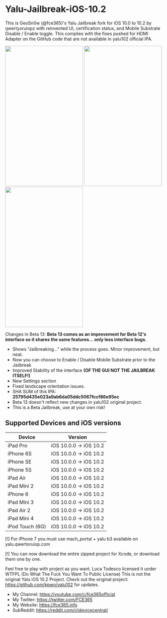 # Yalu-Jailbreak-iOS-10.2
This is GeoSn0w (@fce365)'s Yalu Jailbreak fork for iOS 10.0 to 10.2 by qwertyoruiopz with reinvented UI, certification status, and Mobile Substrate Disable / Enable toggle. This complies with the fixes pushed for HDMI Adapter on the GitHub code that are not available in yalu102 official IPA.

<img src="https://cloud.githubusercontent.com/assets/15067741/26529677/39f9d48a-43cd-11e7-9e89-c1018be4267c.PNG" width="250" height= "450"> <img src="https://cloud.githubusercontent.com/assets/15067741/25438826/430881ae-2aa3-11e7-8e84-ed61c619d414.jpg" width="250" height= "450"> <img src="https://cloud.githubusercontent.com/assets/15067741/26529679/3b0016dc-43cd-11e7-80a4-5560102754a1.PNG" width="250" height= "450">

Changes in Beta 13:
<B>Beta 13 comes as an improvement for Beta 12's interface so it shares the same features... only less interface bugs.</B>
* Shows "Jailbreaking..." while the process goes. Minor improvement, but neat.
* Now you can choose to Enable / Disable Mobile Substrate prior to the Jailbreak
* Improved Stability of the interface <b>(OF THE GUI NOT THE JAILBREAK ITSELF!)</b>
* New Settings section 
* Fixed landscape orientation issues.
* SHA SUM of this IPA: <b>25795d435e023a9ab6da05ddc5067fccf86e95ec</b>
* Beta 13 doesn't reflect new changes in yalu102 original project.
* This is a Beta Jailbreak, use at your own risk!

## Supported Devices and iOS versions

| Device | Version |
|---------|----------|
| iPad Pro  | iOS 10.0.0 -> iOS 10.2 |
| iPhone 6S  | iOS 10.0.0 -> iOS 10.2 |
| iPhone SE  | iOS 10.0.0 -> iOS 10.2 |
| iPhone 5S  | iOS 10.0.0 -> iOS 10.2 |
| iPad Air| iOS 10.0.0 -> iOS 10.2 |
| iPad Mini 2| iOS 10.0.0 -> iOS 10.2 |
| iPhone 6  | iOS 10.0.0 -> iOS 10.2 |
| iPad Mini 3| iOS 10.0.0 -> iOS 10.2 |
| iPad Air 2| iOS 10.0.0 -> iOS 10.2 |
| iPad Mini 4 | iOS 10.0.0 -> iOS 10.2 |
| iPod Touch (6G)  | iOS 10.0.0 -> iOS 10.2 |

[!] For iPhone 7 you must use mach_portal + yalu b3 available on yalu.qwertoruiop.com

[!] You can now download the entire zipped project for Xcode, or download them one by one.


Feel free to play with project as you want. Luca Todesco licensed it under WTFPL (Do What The Fuck You Want To Public License)
This is not the original Yalu iOS 10.2 Project.
Check out the original project: https://github.com/kpwn/yalu102 for updates.

* My Channel: https://youtube.com/c/fce365official
* My Twitter: https://twitter.com/FCE365
* My Website: https://fce365.info
* SubReddit: https://reddit.com/r/idevicecentral/
